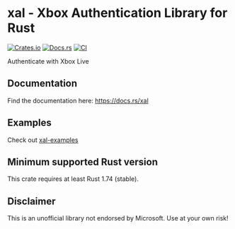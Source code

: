 # xal - Xbox Authentication Library for Rust

[![Crates.io](https://img.shields.io/crates/v/xal.svg)](https://crates.io/crates/xal)
[![Docs.rs](https://docs.rs/xal/badge.svg)](https://docs.rs/xal)
[![CI](https://github.com/OpenXbox/xal-rs/workflows/Test/badge.svg)](https://github.com/OpenXbox/xal-rs/actions)


Authenticate with Xbox Live

## Documentation

Find the documentation here: <https://docs.rs/xal>

## Examples

Check out [xal-examples](./examples/)

## Minimum supported Rust version

This crate requires at least Rust 1.74 (stable).

## Disclaimer

This is an unofficial library not endorsed by Microsoft. Use at your own risk!